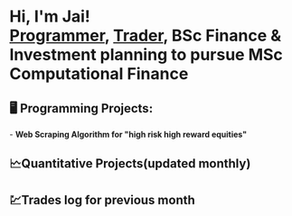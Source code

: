 <h1>Hi, I'm Jai! <br/><a href="https://github.com/JJ194">Programmer</a>, <a href="https://www.linkedin.com/in/jai-o-grady-724ba3245/">Trader</a>, BSc Finance & Investment planning to pursue MSc Computational Finance

<h2>🖥️ Programming Projects:</h2>
- <b>Web Scraping Algorithm for "high risk high reward equities" </b>
<h2>🗠Quantitative Projects(updated monthly)</h2>

<h2>💹Trades log for previous month</h2>
